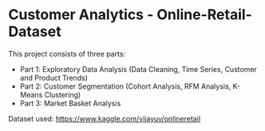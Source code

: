# Customer Analytics - Online-Retail-Dataset
This project consists of three parts: 
* Part 1: Exploratory Data Analysis (Data Cleaning, Time Series, Customer and Product Trends)
* Part 2: Customer Segmentation (Cohort Analysis, RFM Analysis, K-Means Clustering)
* Part 3: Market Basket Analysis

Dataset used: https://www.kaggle.com/vijayuv/onlineretail

